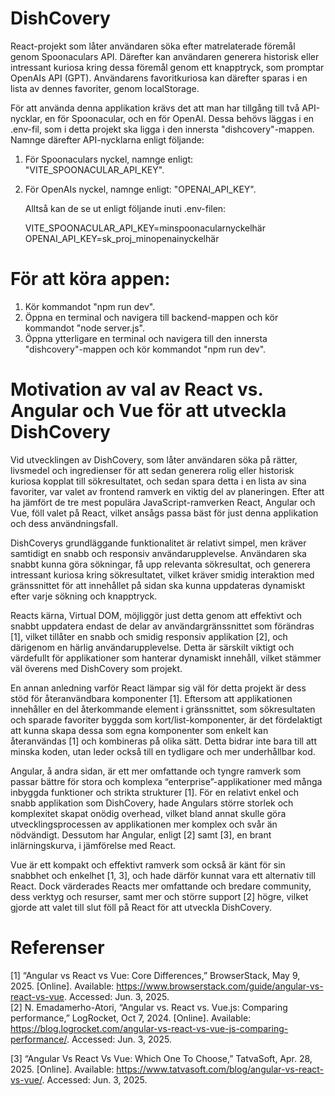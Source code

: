 # DishCovery
React-projekt som låter användaren söka efter matrelaterade föremål genom Spoonaculars API. Därefter kan användaren generera historisk eller intressant kuriosa kring dessa föremål genom ett knapptryck, som promptar OpenAIs API (GPT). Användarens favoritkuriosa kan därefter sparas i en lista av dennes favoriter, genom localStorage.

För att använda denna applikation krävs det att man har tillgång till två API-nycklar, en för Spoonacular, och en för OpenAI. Dessa behövs läggas i en .env-fil, som i detta projekt ska ligga i den innersta "dishcovery"-mappen. Namnge därefter API-nycklarna enligt följande:
1. För Spoonaculars nyckel, namnge enligt: "VITE_SPOONACULAR_API_KEY".
2. För OpenAIs nyckel, namnge enligt: "OPENAI_API_KEY".

   Alltså kan de se ut enligt följande inuti .env-filen:

   VITE_SPOONACULAR_API_KEY=minspoonacularnyckelhär
   OPENAI_API_KEY=sk_proj_minopenainyckelhär


# För att köra appen:

1. Kör kommandot "npm run dev".
2. Öppna en terminal och navigera till backend-mappen och kör kommandot "node server.js".
3. Öppna ytterligare en terminal och navigera till den innersta "dishcovery"-mappen och kör kommandot "npm run dev".


# Motivation av val av React vs. Angular och Vue för att utveckla DishCovery
Vid utvecklingen av DishCovery, som låter användaren söka på rätter, livsmedel och ingredienser för att sedan generera rolig eller historisk kuriosa kopplat till sökresultatet, och sedan spara detta i en lista av sina favoriter, var valet av frontend ramverk en viktig del av planeringen. Efter att ha jämfört de tre mest populära JavaScript-ramverken React, Angular och Vue, föll valet på React, vilket ansågs passa bäst för just denna applikation och dess användningsfall.

DishCoverys grundläggande funktionalitet är relativt simpel, men kräver samtidigt en snabb och responsiv användarupplevelse. Användaren ska snabbt kunna göra sökningar, få upp relevanta sökresultat, och generera intressant kuriosa kring sökresultatet, vilket kräver smidig interaktion med gränssnittet för att innehållet på sidan ska kunna uppdateras dynamiskt efter varje sökning och knapptryck. 

Reacts kärna, Virtual DOM, möjliggör just detta genom att effektivt och snabbt uppdatera endast de delar av användargränssnittet som förändras [1], vilket tillåter en snabb och smidig responsiv applikation [2], och därigenom en härlig användarupplevelse. Detta är särskilt viktigt och värdefullt för applikationer som hanterar dynamiskt innehåll, vilket stämmer väl överens med DishCovery som projekt.

En annan anledning varför React lämpar sig väl för detta projekt är dess stöd för återanvändbara komponenter [1]. Eftersom att applikationen innehåller en del återkommande element i gränssnittet, som sökresultaten och sparade favoriter byggda som kort/list-komponenter, är det fördelaktigt att kunna skapa dessa som egna komponenter som enkelt kan återanvändas [1] och kombineras på olika sätt. Detta bidrar inte bara till att minska koden, utan leder också till en tydligare och mer underhållbar kod.

Angular, å andra sidan, är ett mer omfattande och tyngre ramverk som passar bättre för stora och komplexa “enterprise”-applikationer med många inbyggda funktioner och strikta strukturer [1]. För en relativt enkel och snabb applikation som DishCovery, hade Angulars större storlek och komplexitet skapat onödig overhead, vilket bland annat skulle göra utvecklingsprocessen av applikationen mer komplex och svår än nödvändigt. Dessutom har Angular, enligt [2] samt [3], en brant inlärningskurva, i jämförelse med React.

Vue är ett kompakt och effektivt ramverk som också är känt för sin snabbhet och enkelhet [1, 3], och hade därför kunnat vara ett alternativ till React. Dock värderades Reacts mer omfattande och bredare community, dess verktyg och resurser, samt mer och större support [2] högre, vilket gjorde att valet till slut föll på React för att utveckla DishCovery.

# Referenser
[1] “Angular vs React vs Vue: Core Differences,” BrowserStack, May 9, 2025. [Online]. Available: https://www.browserstack.com/guide/angular-vs-react-vs-vue. Accessed: Jun. 3, 2025.  
[2] N. Emadamerho-Atori, “Angular vs. React vs. Vue.js: Comparing performance,” LogRocket, Oct 7, 2024. [Online]. Available: https://blog.logrocket.com/angular-vs-react-vs-vue-js-comparing-performance/. Accessed: Jun. 3, 2025.

[3] “Angular Vs React Vs Vue: Which One To Choose,” TatvaSoft, Apr. 28, 2025. [Online]. Available: https://www.tatvasoft.com/blog/angular-vs-react-vs-vue/. Accessed: Jun. 3, 2025. 

